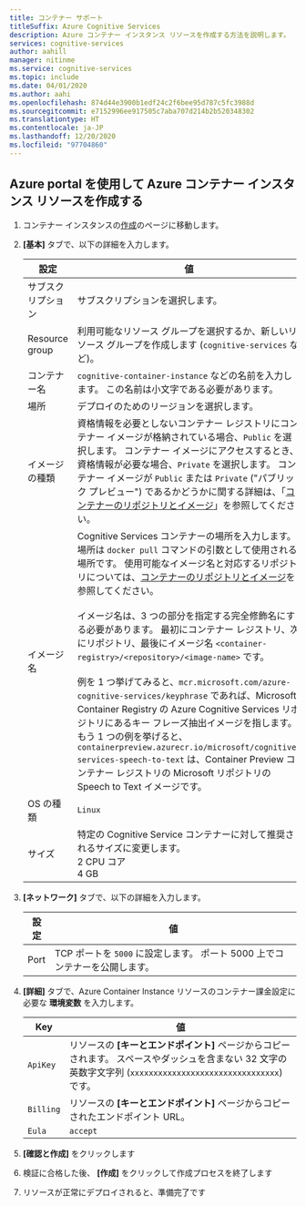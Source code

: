 ```yaml
---
title: コンテナー サポート
titleSuffix: Azure Cognitive Services
description: Azure コンテナー インスタンス リソースを作成する方法を説明します。
services: cognitive-services
author: aahill
manager: nitinme
ms.service: cognitive-services
ms.topic: include
ms.date: 04/01/2020
ms.author: aahi
ms.openlocfilehash: 874d44e3900b1edf24c2f6bee95d787c5fc3988d
ms.sourcegitcommit: e7152996ee917505c7aba707d214b2b520348302
ms.translationtype: HT
ms.contentlocale: ja-JP
ms.lasthandoff: 12/20/2020
ms.locfileid: "97704860"
---
```

## <a name="create-an-azure-container-instance-resource-using-the-azure-portal"></a>Azure portal を使用して Azure コンテナー インスタンス リソースを作成する

1. コンテナー インスタンスの[作成](https://ms.portal.azure.com/#create/Microsoft.ContainerInstances)のページに移動します。

2. **[基本]** タブで、以下の詳細を入力します。

    |設定|値|
    |--|--|
    |サブスクリプション|サブスクリプションを選択します。|
    |Resource group|利用可能なリソース グループを選択するか、新しいリソース グループを作成します (`cognitive-services` など)。|
    |コンテナー名|`cognitive-container-instance` などの名前を入力します。 この名前は小文字である必要があります。|
    |場所|デプロイのためのリージョンを選択します。|
    |イメージの種類|資格情報を必要としないコンテナー レジストリにコンテナー イメージが格納されている場合、`Public` を選択します。 コンテナー イメージにアクセスするとき、資格情報が必要な場合、`Private` を選択します。 コンテナー イメージが `Public` または `Private` ("パブリック プレビュー") であるかどうかに関する詳細は、「[コンテナーのリポジトリとイメージ](../../cognitive-services-container-support.md#container-repositories-and-images)」を参照してください。 |
    |イメージ名|Cognitive Services コンテナーの場所を入力します。 場所は `docker pull` コマンドの引数として使用される場所です。 使用可能なイメージ名と対応するリポジトリについては、[コンテナーのリポジトリとイメージ](../../cognitive-services-container-support.md#container-repositories-and-images)を参照してください。<br><br>イメージ名は、3 つの部分を指定する完全修飾名にする必要があります。 最初にコンテナー レジストリ、次にリポジトリ、最後にイメージ名 `<container-registry>/<repository>/<image-name>` です。<br><br>例を 1 つ挙げてみると、`mcr.microsoft.com/azure-cognitive-services/keyphrase` であれば、Microsoft Container Registry の Azure Cognitive Services リポジトリにあるキー フレーズ抽出イメージを指します。 もう 1 つの例を挙げると、`containerpreview.azurecr.io/microsoft/cognitive-services-speech-to-text` は、Container Preview コンテナー レジストリの Microsoft リポジトリの Speech to Text イメージです。 |
    |OS の種類|`Linux`|
    |サイズ|特定の Cognitive Service コンテナーに対して推奨されるサイズに変更します。<br>2 CPU コア<br>4 GB

3. **[ネットワーク]** タブで、以下の詳細を入力します。

    |設定|値|
    |--|--|
    |Port|TCP ポートを `5000` に設定します。 ポート 5000 上でコンテナーを公開します。|

4. **[詳細]** タブで、Azure Container Instance リソースのコンテナー課金設定に必要な **環境変数** を入力します。

    | Key | 値 |
    |--|--|
    |`ApiKey`|リソースの **[キーとエンドポイント]** ページからコピーされます。 スペースやダッシュを含まない 32 文字の英数字文字列 (`xxxxxxxxxxxxxxxxxxxxxxxxxxxxxxxx`) です。|
    |`Billing`| リソースの **[キーとエンドポイント]** ページからコピーされたエンドポイント URL。|
    |`Eula`|`accept`|

5. **[確認と作成]** をクリックします
6. 検証に合格した後、 **[作成]** をクリックして作成プロセスを終了します
7. リソースが正常にデプロイされると、準備完了です
